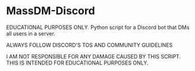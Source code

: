 # MassDM-Discord
EDUCATIONAL PURPOSES ONLY. Python script for a Discord bot that DMs all users in a server. 

ALWAYS FOLLOW DISCORD'S TOS AND COMMUNITY GUIDELINES

I AM NOT RESPONSIBLE FOR ANY DAMAGE CAUSED BY THIS SCRIPT. THIS IS INTENDED FOR EDUCATIONAL PURPOSES ONLY. 
